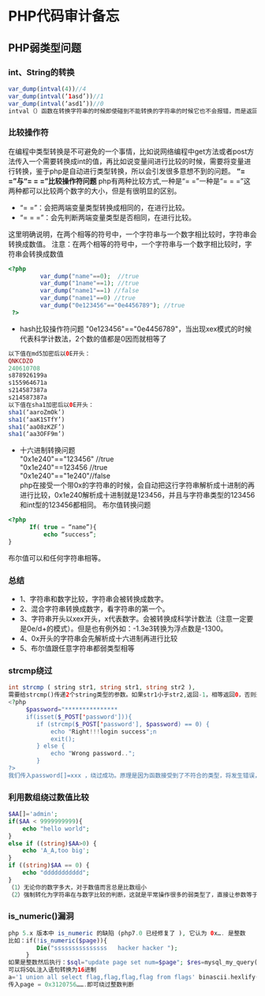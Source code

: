 # **PHP代码审计备忘**
## PHP弱类型问题
### int、String的转换
```php
var_dump(intval(4))//4
var_dump(intval(‘1asd’))//1
var_dump(intval(‘asd1’))//0
intval（）函数在转换字符串的时候即使碰到不能转换的字符串的时候它也不会报错，而是返回0
```
### 比较操作符
在编程中类型转换是不可避免的一个事情，比如说网络编程中get方法或者post方法传入一个需要转换成int的值，再比如说变量间进行比较的时候，需要将变量进行转换，鉴于php是自动进行类型转换，所以会引发很多意想不到的问题。
**“= =”与“= = =”比较操作符问题**
php有两种比较方式,一种是“= =”一种是“= = =”这两种都可以比较两个数字的大小，但是有很明显的区别。
* “= =”：会把两端变量类型转换成相同的，在进行比较。
* “= = =”：会先判断两端变量类型是否相同，在进行比较。<br>

这里明确说明，在两个相等的符号中，一个字符串与一个数字相比较时，字符串会转换成数值。
注意：在两个相等的符号中，一个字符串与一个数字相比较时，字符串会转换成数值
```php
<?php
         var_dump("name"==0);  //true
         var_dump("1name"==1); //true
         var_dump("name1"==1) //false
         var_dump("name1"==0) //true
         var_dump("0e123456"=="0e4456789"); //true
 ?>
 ```
* hash比较操作符问题
"0e123456"=="0e4456789"，当出现xex模式的时候代表科学计数法，2个数的值都是0因而就相等了<br>
```php
以下值在md5加密后以0E开头：
QNKCDZO
240610708
s878926199a
s155964671a
s214587387a
s214587387a
以下值在sha1加密后以0E开头：
sha1(‘aaroZmOk’)
sha1(‘aaK1STfY’)
sha1(‘aaO8zKZF’)
sha1(‘aa3OFF9m’)
```
* 十六进制转换问题<br>
"0x1e240"=="123456" //true<br>
"0x1e240"==123456 //true<br>
"0x1e240"=="1e240"//false<br>
php在接受一个带0x的字符串的时候，会自动把这行字符串解析成十进制的再进行比较，0x1e240解析成十进制就是123456，并且与字符串类型的123456和int型的123456都相同。
布尔值转换问题
```php
<?php
      If( true = “name”){
          echo “success”;
}
```
布尔值可以和任何字符串相等。


### 总结
* 1、字符串和数字比较，字符串会被转换成数字。<br>
* 2、混合字符串转换成数字，看字符串的第一个。<br>
* 3、字符串开头以xex开头，x代表数字。会被转换成科学计数法（注意一定要是0e/d+的模式）。但是也有例外如：-1.3e3转换为浮点数是-1300。<br>
* 4、0x开头的字符串会先解析成十六进制再进行比较<br>
* 5、布尔值跟任意字符串都弱类型相等<br>
### strcmp绕过
```php
int strcmp ( string str1, string str1, string str2 ),
需要给strcmp()传递2个string类型的参数。如果str1小于str2,返回-1，相等返回0，否则返回1
<?php
     $password="***************
     if(isset($_POST['password'])){
        if (strcmp($_POST['password'], $password) == 0) {
            echo "Right!!!login success";n
            exit();
        } else {
            echo "Wrong password..";
        }
?>
我们传入password[]=xxx ，绕过成功。原理是因为函数接受到了不符合的类型，将发生错误，函数返回值为0，所以判断相等。
```
### 利用数组绕过数值比较
```php
$AA[]='admin';
if($AA < 9999999999){
    echo "hello world";
}
else if ((string)$AA>0) {
    echo 'A_A,too big';
}
if ((string)$AA == 0) {
    echo "ddddddddddd";
}
（1）无论你的数字多大，对于数值而言总是比数组小
（2）强制转化为字符串在与数字比较的判断，这就是平常操作很多的弱类型了，直接让参数等于admin就可以了，因为“admin”== 0 ，结果是true，直接等于0绕过即可, 即(string)$AA == 0成立
```
### is_numeric()漏洞
```php
php 5.x 版本中 is_numeric 的缺陷 (php7.0 已经修复了 ), 它认为 0x…. 是整数
比如：if(!is_numeric($page)){
		Die("sssssssssssssss   hacker hacker ");
	 }
如果是整数然后执行：$sql="update page set num=$page"; $res=mysql_my_query($sql);
可以将SQL注入语句转换为16进制
a='1 union all select flag,flag,flag,flag from flags' binascii.hexlify(a) ——> 3120756e696f6e20616c6c2073656c65637420666c61…….
传入page = 0x3120756…….即可绕过整数判断
```